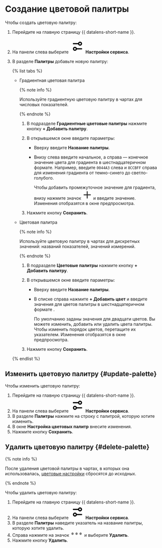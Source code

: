 # Создание цветовой палитры


Чтобы создать цветовую палитру:

1. Перейдите на главную страницу {{ datalens-short-name }}.
1. На панели слева выберите ![image](../../../_assets/datalens/service-settings.svg) **Настройки сервиса**.
1. В разделе **Палитры** добавьте новую палитру:

   {% list tabs %}

   - Градиентная цветовая палитра

     {% note info %}

     Используйте градиентную цветовую палитру в чартах для числовых показателей.

     {% endnote %}

     1. В подразделе **Градиентные цветовые палитры** нажмите кнопку **+ Добавить палитру**.
     1. В открывшемся окне введите параметры:

        * Вверху введите **Название палитры**.
        * Внизу слева введите начальное, а справа — конечное значение цвета для градиента в шестнадцатеричном формате. Например, введите `0044A3` слева и `8CCBFF` справа для изменения градиента от темно-синего до светло-голубого.

          Чтобы добавить промежуточное значение для градиента, внизу нажмите значок ![image](../../../_assets/datalens/plus.svg) и введите значение. Изменения отобразятся в окне предпросмотра.

     1. Нажмите кнопку **Сохранить**.

   - Цветовая палитра

     {% note info %}

     Используйте цветовую палитру в чартах для дискретных значений: названий показателей, значений измерений.

     {% endnote %}

     1. В подразделе **Цветовые палитры** нажмите кнопку **+ Добавить палитру**.
     1. В открывшемся окне введите параметры:

        * Вверху введите **Название палитры**.
        * В списке справа нажмите **+ Добавить цвет** и введите значения для цветов палитры в шестнадцатеричном формате .

          По умолчанию заданы значения для двадцати цветов. Вы можете изменить, добавить или удалить цвета палитры. Чтобы изменить порядок цветов, перетащите их указателем. Изменения отобразятся в окне предпросмотра.

     1. Нажмите кнопку **Сохранить**.

   {% endlist %}

## Изменить цветовую палитру {#update-palette}

Чтобы изменить цветовую палитру:

1. Перейдите на главную страницу {{ datalens-short-name }}.
1. На панели слева выберите ![image](../../../_assets/datalens/service-settings.svg) **Настройки сервиса**.
1. В разделе **Палитры** нажмите на строку с палитрой, которую хотите изменить.
1. В окне **Настройка цветовых палитр** внесите изменения.
1. Нажмите кнопку **Сохранить**.

## Удалить цветовую палитру {#delete-palette}

{% note info %}

После удаления цветовой палитры в чартах, в которых она использовалась, [цветовые настройки](../../concepts/chart/settings.md#color-settings) сбросятся до исходных.

{% endnote %}

Чтобы удалить цветовую палитру:

1. Перейдите на главную страницу {{ datalens-short-name }}.
1. На панели слева выберите ![image](../../../_assets/datalens/service-settings.svg) **Настройки сервиса**.
1. В разделе **Палитры** наведите указатель на название палитры, которую хотите удалить.
1. Справа нажмите на значок ![image](../../../_assets/datalens/horizontal-ellipsis.svg) и выберите **Удалить**.
1. Нажмите кнопку **Удалить**.
